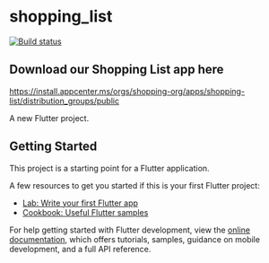 # shopping_list
[![Build status](https://build.appcenter.ms/v0.1/apps/ed4a11eb-0aeb-41ad-af56-072c1437acf2/branches/main/badge)](https://appcenter.ms)

## Download our Shopping List app here
https://install.appcenter.ms/orgs/shopping-org/apps/shopping-list/distribution_groups/public

A new Flutter project.

## Getting Started

This project is a starting point for a Flutter application.

A few resources to get you started if this is your first Flutter project:

- [Lab: Write your first Flutter app](https://docs.flutter.dev/get-started/codelab)
- [Cookbook: Useful Flutter samples](https://docs.flutter.dev/cookbook)

For help getting started with Flutter development, view the
[online documentation](https://docs.flutter.dev/), which offers tutorials,
samples, guidance on mobile development, and a full API reference.
